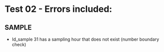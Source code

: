 # Test 02 - Errors included:

## SAMPLE

- Id_sample 31 has a sampling hour that does not exist (number boundary check)
